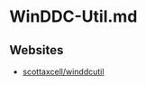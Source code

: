 # WinDDC-Util.md

## Websites

* [scottaxcell/winddcutil](https://github.com/scottaxcell/winddcutil)
